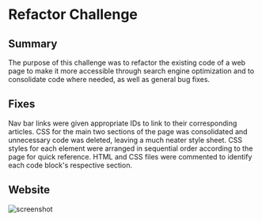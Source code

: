 # Refactor Challenge

## Summary
The purpose of this challenge was to refactor the existing code of a web page to make it more accessible through search engine optimization and to consolidate code where needed, as well as general bug fixes.

## Fixes
Nav bar links were given appropriate IDs to link to their corresponding articles.
CSS for the main two sections of the page was consolidated and unnecessary code was deleted, leaving a much neater style sheet.
CSS styles for each element were arranged in sequential order according to the page for quick reference.
HTML and CSS files were commented to identify each code block's respective section.

## Website




![screenshot]()